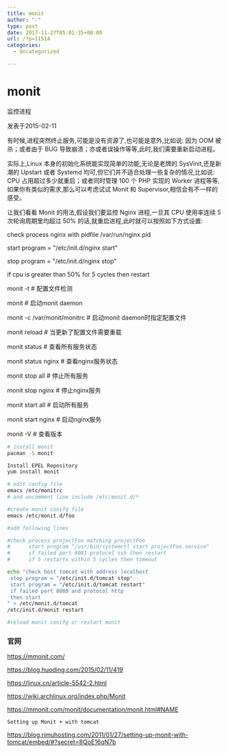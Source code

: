 ```yaml
---
title: monit
author: "-"
type: post
date: 2017-11-27T05:01:35+00:00
url: /?p=11514
categories:
  - Uncategorized

---
```

# monit
监控进程
  
发表于2015-02-11
  
有时候,进程突然终止服务,可能是没有资源了,也可能是意外,比如说: 因为 OOM 被杀；或者由于 BUG 导致崩溃；亦或者误操作等等,此时,我们需要重新启动进程。

实际上,Linux 本身的初始化系统能实现简单的功能,无论是老牌的 SysVinit,还是新潮的 Upstart 或者 Systemd 均可,但它们并不适合处理一些复杂的情况,比如说: CPU 占用超过多少就重启；或者同时管理 100 个 PHP 实现的 Worker 进程等等,如果你有类似的需求,那么可以考虑试试 Monit 和 Supervisor,相信会有不一样的感受。

让我们看看 Monit 的用法,假设我们要监控 Nginx 进程,一旦其 CPU 使用率连续 5 次轮询周期里均超过 50% 的话,就重启进程,此时就可以按照如下方式设置: 

check process nginx with pidfile /var/run/nginx.pid
      
start program = "/etc/init.d/nginx start"
      
stop program = "/etc/init.d/nginx stop"
      
if cpu is greater than 50% for 5 cycles then restart

monit -t # 配置文件检测
  
monit # 启动monit daemon
  
monit -c /var/monit/monitrc # 启动monit daemon时指定配置文件
  
monit reload # 当更新了配置文件需要重载
  
monit status # 查看所有服务状态
  
monit status nginx # 查看nginx服务状态
  
monit stop all # 停止所有服务
  
monit stop nginx # 停止nginx服务
  
monit start all # 启动所有服务
  
monit start nginx # 启动nginx服务
  
monit -V # 查看版本

```bash
# install monit
pacman -S monit

Install EPEL Repository
yum install monit

# edit config file
emacs /etc/monitrc
# and uncomment line include /etc/monit.d/*

#create monit conifg file
emacs /etc/monit.d/foo

#add following lines

#check process projectFoo matching projectFoo
#      start program "/usr/bin/systemctl start projectFoo.service"
#      if failed port 8081 protocol ssh then restart
#      if 5 restarts within 5 cycles then timeout

echo "check host tomcat with address localhost
 stop program = "/etc/init.d/tomcat stop"
 start program = "/etc/init.d/tomcat restart"
 if failed port 8080 and protocol http
 then start
" > /etc/monit.d/tomcat 
/etc/init.d/monit restart

#reload monit conifg or restart monit
```

### 官网

<https://mmonit.com/>

https://blog.huoding.com/2015/02/11/419
  
https://linux.cn/article-5542-2.html
  
https://wiki.archlinux.org/index.php/Monit
  
https://mmonit.com/monit/documentation/monit.html#NAME


  
    Setting up Monit + with tomcat
  


https://blog.rimuhosting.com/2011/01/27/setting-up-monit-with-tomcat/embed/#?secret=8QoE16qN7b